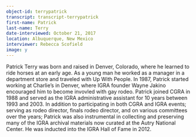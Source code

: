 ```yaml
---
object-id: terrypatrick  
transcript: transcript-terrypatrick  
first-name: Patrick
last-name: Terry
date-interviewed: October 21, 2017
location: Albuquerque, New Mexico
interviewer: Rebecca Scofield
image: y
---
```

Patrick Terry was born and raised in Denver, Colorado, where he learned to ride horses at an early age. As a young man he worked as a manager in a department store and traveled with Up With People. In 1987, Patrick started working at Charlie’s in Denver, where IGRA founder Wayne Jakino encouraged him to become invovled with gay rodeo. Patrick joined CGRA in 1988 and served as the IGRA administrative assistant for 10 years between 1993 and 2003. In addition to participating in both CGRA and IGRA events; serving as rodeo director, finals rodeo director, and on various committees over the years; Patrick was also instrumental in collecting and preserving many of the IGRA archival materials now curated at the Autry National Center. He was inducted into the IGRA Hall of Fame in 2012.

